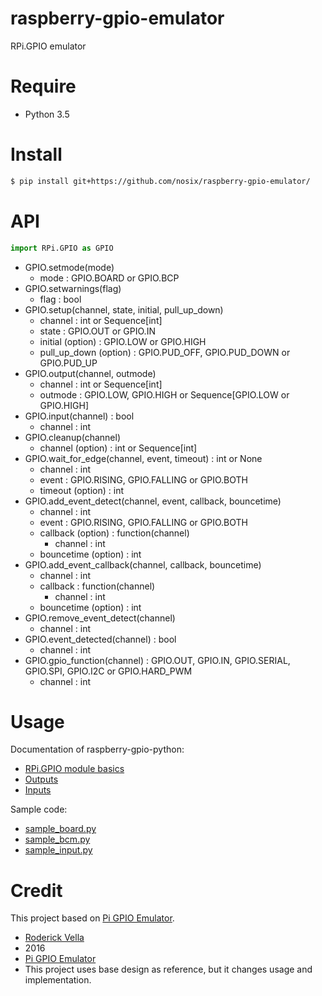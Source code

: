 # raspberry-gpio-emulator

RPi.GPIO emulator

# Require

- Python 3.5

# Install

```bash
$ pip install git+https://github.com/nosix/raspberry-gpio-emulator/
```

# API

```python
import RPi.GPIO as GPIO
```

- GPIO.setmode(mode)
    - mode : GPIO.BOARD or GPIO.BCP
- GPIO.setwarnings(flag)
    - flag : bool
- GPIO.setup(channel, state, initial, pull_up_down)
    - channel : int or Sequence[int]
    - state : GPIO.OUT or GPIO.IN
    - initial (option) : GPIO.LOW or GPIO.HIGH
    - pull_up_down (option) : GPIO.PUD_OFF, GPIO.PUD_DOWN or GPIO.PUD_UP
- GPIO.output(channel, outmode)
    - channel : int or Sequence[int]
    - outmode : GPIO.LOW, GPIO.HIGH or Sequence[GPIO.LOW or GPIO.HIGH]
- GPIO.input(channel) : bool
    - channel : int
- GPIO.cleanup(channel)
    - channel (option) : int or Sequence[int]
- GPIO.wait_for_edge(channel, event, timeout) : int or None
    - channel : int
    - event : GPIO.RISING, GPIO.FALLING or GPIO.BOTH
    - timeout (option) : int
- GPIO.add_event_detect(channel, event, callback, bouncetime)
    - channel : int
    - event : GPIO.RISING, GPIO.FALLING or GPIO.BOTH
    - callback (option) : function(channel)
        - channel : int
    - bouncetime (option) : int
- GPIO.add_event_callback(channel, callback, bouncetime)
    - channel : int
    - callback : function(channel)
        - channel : int
    - bouncetime (option) : int
- GPIO.remove_event_detect(channel)
    - channel : int
- GPIO.event_detected(channel) : bool
    - channel : int
- GPIO.gpio_function(channel) : GPIO.OUT, GPIO.IN, GPIO.SERIAL, GPIO.SPI, GPIO.I2C or GPIO.HARD_PWM
    - channel : int

# Usage

Documentation of raspberry-gpio-python:
- [RPi.GPIO module basics](https://sourceforge.net/p/raspberry-gpio-python/wiki/BasicUsage/)
- [Outputs](https://sourceforge.net/p/raspberry-gpio-python/wiki/Outputs/)
- [Inputs](https://sourceforge.net/p/raspberry-gpio-python/wiki/Inputs/)

Sample code:
- [sample_board.py](https://github.com/nosix/raspberry-gpio-emulator/blob/master/sample_board.py)
- [sample_bcm.py](https://github.com/nosix/raspberry-gpio-emulator/blob/master/sample_bcm.py)
- [sample_input.py](https://github.com/nosix/raspberry-gpio-emulator/blob/master/sample_input.py)

# Credit

This project based on [Pi GPIO Emulator](https://sourceforge.net/projects/pi-gpio-emulator/).

- [Roderick Vella](https://roderickvella.wordpress.com/2016/06/28/raspberry-pi-gpio-emulator/)
- 2016
- [Pi GPIO Emulator](https://sourceforge.net/projects/pi-gpio-emulator/)
- This project uses base design as reference, but it changes usage and implementation.
